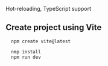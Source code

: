 
Hot-reloading, TypeScript support

## Create project using Vite
```
  npm create vite@latest
  
  nmp install
  npm run dev
```

